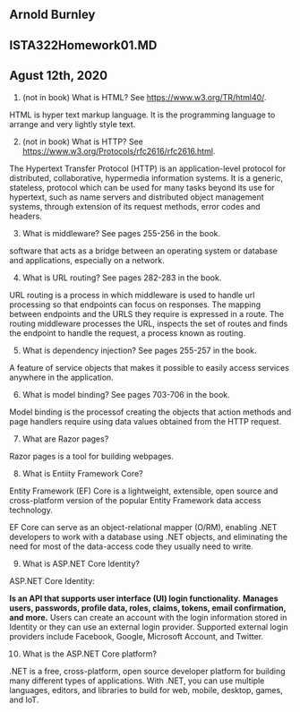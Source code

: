 ## Arnold Burnley
## ISTA322Homework01.MD
## Agust 12th, 2020




1. (not in book) What is HTML? See https://www.w3.org/TR/html40/.

HTML is hyper text markup language. It is the programming language to arrange and very lightly style text.

2. (not in book) What is HTTP? See https://www.w3.org/Protocols/rfc2616/rfc2616.html.

The Hypertext Transfer Protocol (HTTP) is an application-level protocol for distributed, collaborative, hypermedia information systems. It is a generic, stateless, protocol which can be used for many tasks beyond its use for hypertext, such as name servers and distributed object management systems, 
through extension of its request methods, error codes and headers.

3. What is middleware? See pages 255-256 in the book.

software that acts as a bridge between an operating system or database and applications, especially on a network.


4. What is URL routing? See pages 282-283 in the book.

URL routing is a process in which middleware is used to handle url processing so that endpoints can focus on responses. The mapping between endpoints and the URLS
they require is expressed in a route. The routing middleware processes the URL, inspects the set of routes and finds the endpoint to handle the request, a process known as routing.

5. What is dependency injection? See pages 255-257 in the book.

A feature of service objects that makes it possible to easily access services anywhere in the application. 

6. What is model binding? See pages 703-706 in the book.

Model binding is the processof creating the objects that action methods and page handlers require using data values obtained from the HTTP request.

7. What are Razor pages?

Razor pages is a tool for building webpages.

8. What is Entiity Framework Core?

Entity Framework (EF) Core is a lightweight, extensible, open source and cross-platform version of the popular Entity Framework data access technology.

EF Core can serve as an object-relational mapper (O/RM), enabling .NET developers to work with a database using .NET objects, 
and eliminating the need for most of the data-access code they usually need to write.

9. What is ASP.NET Core Identity?

ASP.NET Core Identity:

**Is an API that supports user interface (UI) login functionality.**
**Manages users, passwords, profile data, roles, claims, tokens, email confirmation, and more.**
Users can create an account with the login information stored in Identity or they can use an external login provider. 
Supported external login providers include Facebook, Google, Microsoft Account, and Twitter.

10. What is the ASP.NET Core platform?


.NET is a free, cross-platform, open source developer platform for building many different types of applications.
With .NET, you can use multiple languages, editors, and libraries to build for web, mobile, desktop, games, and IoT.
